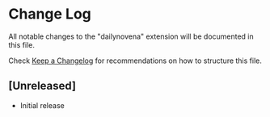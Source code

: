 # Change Log

All notable changes to the "dailynovena" extension will be documented in this file.

Check [Keep a Changelog](http://keepachangelog.com/) for recommendations on how to structure this file.

## [Unreleased]

- Initial release